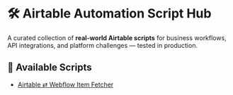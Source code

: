 # 🛠 Airtable Automation Script Hub

A curated collection of **real-world Airtable scripts** for business workflows, API integrations, and platform challenges — tested in production.

## 📂 Available Scripts

- [Airtable ⇄ Webflow Item Fetcher](airtable-webflow-fetch-item.md)
